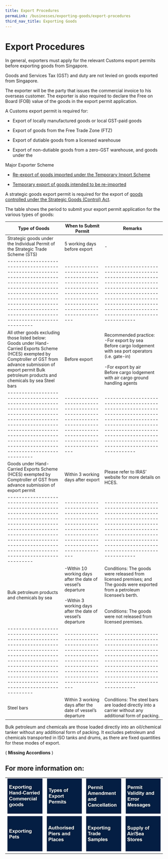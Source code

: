 ```yaml
---
title: Export Procedures
permaLink: /businesses/exporting-goods/export-procedures
third_nav_title: Exporting Goods
---
```


# Export Procedures

In general, exporters must apply for the relevant Customs export permits before exporting goods from Singapore.

Goods and Services Tax (GST) and duty are not levied on goods exported from Singapore.

The exporter will be the party that issues the commercial invoice to his overseas customer. The exporter is also required to declare the Free on Board (FOB) value of the goods in the export permit application.

A Customs export permit is required for:

-   Export of locally manufactured goods or local GST-paid goods
    
-   Export of goods from the Free Trade Zone (FTZ)
    
-   Export of dutiable goods from a licensed warehouse
    
-   Export of non-dutiable goods from a zero-GST warehouse, and goods under the
    

Major Exporter Scheme

-   [Re-export of goods imported under the Temporary Import Scheme](/businesses/importing-goods/temporary-import-scheme)
    
-   [Temporary export of goods intended to be re-imported](/businesses/importing-goods/temporary-import-scheme)
    

A strategic goods export permit is required for the export of [goods controlled under the Strategic Goods (Control) Act](/businesses/strategic-goods-control/strategic-goods-control-list).

The table shows the period to submit your export permit application for the various types of goods:


|            Type of Goods             |        When to Submit Permit                     |         Remarks                                                                                                                                                                                                |
|---------------------------------------------------------------------------------------------------------------------------------------------------------------------------------------------------------------------------------|---------------------------------------------------------------------------------------------------------------------------|---------------------------------------------------------------------------------------------------------------------------------------------------------------------------------------------------------|
| Strategic goods under the Individual Permit of the Strategic Trade Scheme \(STS\)                                                                                                                                               | 5 working days before export                                                                                              | \-                                                                                                                                                                                                      |
|---------------------------------------------------------------------------------------------------------------------------------------------------------------------------------------------------------------------------------|---------------------------------------------------------------------------------------------------------------------------|---------------------------------------------------------------------------------------------------------------------------------------------------------------------------------------------------------|
| All other goods excluding those listed below: Goods under Hand\-Carried Exports Scheme \(HCES\) exempted by Comptroller of GST from advance submission of export permit Bulk petroleum products and chemicals by sea Steel bars | Before export                                                                                                             | Recommended practice: <br>-For export by sea<br>Before cargo lodgement with sea port operators \(i\.e\. gate\-in\)<br> <br>-For export by air        <br>Before cargo lodgement with air cargo ground handling agents |
|---------------------------------------------------------------------------------------------------------------------------------------------------------------------------------------------------------------------------------|---------------------------------------------------------------------------------------------------------------------------|---------------------------------------------------------------------------------------------------------------------------------------------------------------------------------------------------------|
| Goods under Hand\-Carried Exports Scheme \(HCES\) exempted by Comptroller of GST from advance submission of export permit                                                                                                       | Within 3 working days after export                                                                                        | Please refer to IRAS’ website for more details on HCES\.                                                                                                                                                |
|---------------------------------------------------------------------------------------------------------------------------------------------------------------------------------------------------------------------------------|---------------------------------------------------------------------------------------------------------------------------|---------------------------------------------------------------------------------------------------------------------------------------------------------------------------------------------------------|
| Bulk petroleum products and chemicals by sea                                                                                                                                                                               | -Within 10 working days after the date of vessel’s departure <br><br>-Within 3 working days after the date of vessel’s departure | Conditions: The goods were released from licensed premises; and The goods were exported from a petroleum licensee’s berth\. <br><br><br>Conditions: The goods were not released from licensed premises\.           |
|---------------------------------------------------------------------------------------------------------------------------------------------------------------------------------------------------------------------------------|---------------------------------------------------------------------------------------------------------------------------|---------------------------------------------------------------------------------------------------------------------------------------------------------------------------------------------------------|
| Steel bars                                                                                                                                                                                                                      | Within 3 working days after the date of vessel’s departure                                                                | Conditions: The steel bars are loaded directly into a carrier without any additional form of packing\.                                                                                                  |



Bulk petroleum and chemicals are those loaded directly into an oil/chemical tanker without any additional form of packing. It excludes petroleum and chemicals transported in ISO tanks and drums, as there are fixed quantities for these modes of export.

( **Missing Accordions** )


## For more information on:


|   |   |   |   |
|---|---|---|---|
|[ ![](/images/e1.jpg)](/businesses/02c1-exporting-hand-carried-commercial-goods) |[ ![](/images/e2.jpg)](/businesses/02c2-types-of-export-permits)  |[ ![](/images/e3.jpg)](/businesses/02c4-permit-amendments-and-cancellation)  |[ ![](/images/e4.jpg)](/businesses/02c3-permit-validity-and-error-messages)  |
|[ ![](/images/e5.jpg)](/businesses/02c6-exporting-pets)  |[ ![](/images/e6.jpg)](/businesses/importing-goods/import-procedures/authorised-piers-and-places)  |[  ![](/images/e7.jpg)](/businesses/02c5-exporting-trade-samples) |[![](/images/e8.jpg)](/businesses/02c7-supply-of-air-sea-stores) |
  
